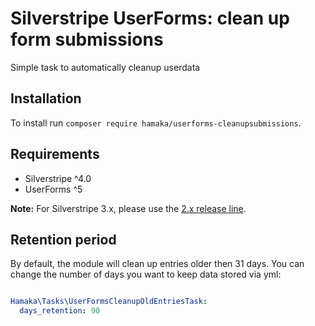 # Silverstripe UserForms: clean up form submissions

Simple task to automatically cleanup userdata

## Installation
To install run `composer require hamaka/userforms-cleanupsubmissions`.

## Requirements

* Silverstripe ^4.0
* UserForms ^5

**Note:** For Silverstripe 3.x, please use the [2.x release line](https://github.com/hamaka/userforms-cleanupsubmissions/tree/3).

## Retention period
By default, the module will clean up entries older then 31 days.
You can change the number of days you want to keep data stored via yml:

```yaml

Hamaka\Tasks\UserFormsCleanupOldEntriesTask:
  days_retention: 90

```
